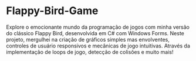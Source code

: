 # Flappy-Bird-Game
Explore o emocionante mundo da programação de jogos com minha versão do clássico Flappy Bird, desenvolvida em C# com Windows Forms. Neste projeto, mergulhei na criação de gráficos simples mas envolventes, controles de usuário responsivos e mecânicas de jogo intuitivas. Através da implementação de loops de jogo, detecção de colisões e muito mais!
